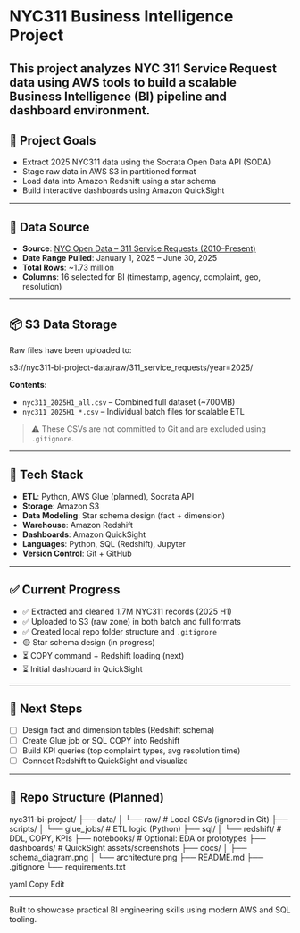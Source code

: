 # NYC311 Business Intelligence Project

This project analyzes NYC 311 Service Request data using AWS tools to build a scalable Business Intelligence (BI) pipeline and dashboard environment.
---

## 🚀 Project Goals

- Extract 2025 NYC311 data using the Socrata Open Data API (SODA)
- Stage raw data in AWS S3 in partitioned format
- Load data into Amazon Redshift using a star schema
- Build interactive dashboards using Amazon QuickSight

---

## 📅 Data Source

- **Source**: [NYC Open Data – 311 Service Requests (2010–Present)](https://data.cityofnewyork.us/Social-Services/311-Service-Requests-from-2010-to-Present/erm2-nwe9)
- **Date Range Pulled**: January 1, 2025 – June 30, 2025
- **Total Rows**: ~1.73 million
- **Columns**: 16 selected for BI (timestamp, agency, complaint, geo, resolution)

---

## 📦 S3 Data Storage

Raw files have been uploaded to:

s3://nyc311-bi-project-data/raw/311_service_requests/year=2025/


**Contents:**
- `nyc311_2025H1_all.csv` – Combined full dataset (~700MB)
- `nyc311_2025H1_*.csv` – Individual batch files for scalable ETL

> ⚠️ These CSVs are not committed to Git and are excluded using `.gitignore`.

---

## 🧰 Tech Stack

- **ETL**: Python, AWS Glue (planned), Socrata API
- **Storage**: Amazon S3
- **Data Modeling**: Star schema design (fact + dimension)
- **Warehouse**: Amazon Redshift
- **Dashboards**: Amazon QuickSight
- **Languages**: Python, SQL (Redshift), Jupyter
- **Version Control**: Git + GitHub

---

## ✅ Current Progress

- ✅ Extracted and cleaned 1.7M NYC311 records (2025 H1)
- ✅ Uploaded to S3 (raw zone) in both batch and full formats
- ✅ Created local repo folder structure and `.gitignore`
- 🟡 Star schema design (in progress)
- ⏳ COPY command + Redshift loading (next)
- ⏳ Initial dashboard in QuickSight

---

## 📌 Next Steps

- [ ] Design fact and dimension tables (Redshift schema)
- [ ] Create Glue job or SQL COPY into Redshift
- [ ] Build KPI queries (top complaint types, avg resolution time)
- [ ] Connect Redshift to QuickSight and visualize

---

## 📁 Repo Structure (Planned)

nyc311-bi-project/
├── data/
│ └── raw/ # Local CSVs (ignored in Git)
├── scripts/
│ └── glue_jobs/ # ETL logic (Python)
├── sql/
│ └── redshift/ # DDL, COPY, KPIs
├── notebooks/ # Optional: EDA or prototypes
├── dashboards/ # QuickSight assets/screenshots
├── docs/
│ ├── schema_diagram.png
│ └── architecture.png
├── README.md
├── .gitignore
└── requirements.txt

yaml
Copy
Edit

---

Built to showcase practical BI engineering skills using modern AWS and SQL tooling.